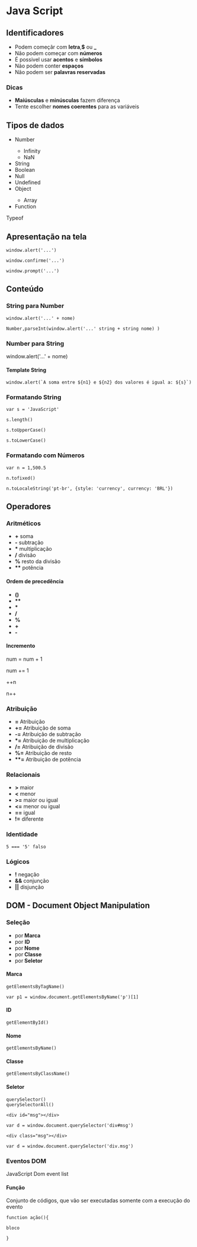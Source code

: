 # Java Script

## Identificadores 



<ul><li>Podem começãr com <strong>letra</strong>,<strong>$</strong> ou <strong>_</strong></li>
<li>Não podem começar com <strong>números</strong></li><li>É possivel usar <strong>acentos</strong> e <strong>símbolos</strong></li><li>Não podem conter <strong>espaços</strong><li>Não podem ser <strong>palavras reservadas</strong></li></li></ul>



### Dicas



<ul><li><strong>Maiúsculas</strong> e <strong>minúsculas</strong> fazem diferença</li><li>Tente escolher <strong>nomes coerentes</strong> para as variáveis</li></ul>



## Tipos de dados



<ul><li>Number</li>
    <ul>
    <li>Infinity</li>
    <li>NaN</li>
    </ul>
    <li>String</li>
    <li>Boolean</li>
    <li>Null</li>
    <li>Undefined</li>
    <li>Object</li>
    <ul>
        <li>Array</li>
    </ul>
    <li>Function</li>
</ul>


<!-- Exibe qual tipo de dados -->

<p>Typeof </p> 






## Apresentação na tela

<!-- alerta na tela -->

```
window.alert('...') 
```
<!-- tela de confirmação -->

```
window.confirme('...')
```
<!-- tela interativa -->

```
window.prompt('...') 
```



## Conteúdo



### String para Number

<!-- Sem Interpolação -->

<!-- '+' tem função de concatenação -->

```
window.alert('...' + nome) 
```

<!-- Number + Number s -->

<!-- String + String s -->

```
Number,parseInt(window.alert('...' string + string nome) )
```

<!--  Number(window.alert('...' + nome) )-->



### Number para String

<!-- Sem Interpolação -->

window.alert('...' + nome) 

<!-- window.alert('...' + nome.string)  -->

<!-- window.alert('...' + string(nome)  -->



#### Template String 

<!-- Com Interpolação -->

<!-- Utiliza crases ao invés de aspas -->

```
window.alert(`A soma entre ${n1} e ${n2} dos valores é igual a: ${s}`)
```



### Formatando String

```
var s = 'JavaScript'
```

<!-- Quantos caracteres uma string tem-->

```
s.length()
```

 <!-- Tudo para MAIÚSCULOS-->

```
s.toUpperCase()
```

 <!-- Tudo para minúsculos-->

```
s.toLowerCase()

```

### Formatando com Números

```
var n = 1,500.5 
```

<!-- adicionar casas decimais -->

```
n.tofixed()
```

<!-- valor monetário -->

```
n.toLocaleString('pt-br', {style: 'currency', currency: 'BRL'})
```



## Operadores



### Aritméticos 

<ul>
    <li><strong>+</strong>  soma</li>
    <li><strong>-</strong>  subtração</li>
    <li><strong>*</strong>  multiplicação</li>
    <li><strong>/</strong>  divisão</li>
    <li><strong>%</strong>  resto da divisão</li>
    <li><strong>**</strong> potência</li>
</ul>



#### Ordem de precedência

 

<ul>
    <li><strong>()</strong></li>
    <li><strong>**</strong></li>
    <li><strong>*</strong></li>
    <li><strong>/</strong></li>
    <li><strong>%</strong></li>
    <li><strong>+</strong></li>
    <li><strong>-</strong></li>
</ul>


#### Incremento

 

num = num + 1

num += 1



++n <!-- pré-incremento -->

n++ <!-- pós-incremento -->




### Atribuição



<ul>
    <li><strong>=</strong> Atribuição</li>
    <li><strong>+=</strong> Atribuição de soma</li>
    <li><strong>-=</strong> Atribuição de subtração</li>
    <li><strong>*=</strong>	Atribuição de multiplicação</li>
    <li><strong>/=</strong> Atribuição de divisão</li>
    <li><strong>%=</strong> Atribuição de resto</li>
    <li><strong>**=</strong> Atribuição de potência</li>
</ul>


### Relacionais



<ul>
    <li><strong>></strong> maior</li>
    <li><strong><</strong> menor</li>
    <li><strong>>=</strong> maior ou igual</li>
    <li><strong><=</strong>	menor ou igual</li>
    <li><strong>==</strong> igual</li>
    <li><strong>!=</strong> diferente</li>
</ul>


### Identidade

<!--Mesmo valor e tipo-->

```
5 === '5' falso
```



### Lógicos



<ul>
    <li><strong>!</strong> negação</li>
    <li><strong>&&</strong> conjunção</li>
    <li><strong>||</strong> disjunção</li>
</ul>


## DOM - Document Object Manipulation



### Seleção



<ul>
    <li>por<strong> Marca</strong></li>
    <li>por <strong> ID</strong></li>
    <li>por<strong> Nome</strong></li>
    <li>por<strong> Classe</strong></li>
    <li>por<strong> Seletor</strong></li>
</ul>



#### Marca



```
getElementsByTagName()
```


<!--p1 igual a paragrafo-->

```
var p1 = window.document.getElementsByName('p')[1]
```



#### ID



```
getElementById()
```



#### Nome



```
getElementsByName()
```



#### Classe



```
getElementsByClassName()
```



#### Seletor



```
querySelector()
querySelectorAll()
```



<!--Todo 'ID' é representado por '#' -->

```
<div id="msg"></div>

var d = window.document.querySelector('div#msg')
```
<!--Todo 'Classe' é representado por 'ponto' -->

```
<div class="msg"></div>

var d = window.document.querySelector('div.msg')
```



### Eventos DOM



<p>JavaScript Dom event list</p>



#### Função



<p>Conjunto de códigos, que vão ser executadas somente com a execução do evento</p>



```
function ação(){

bloco

}
```



